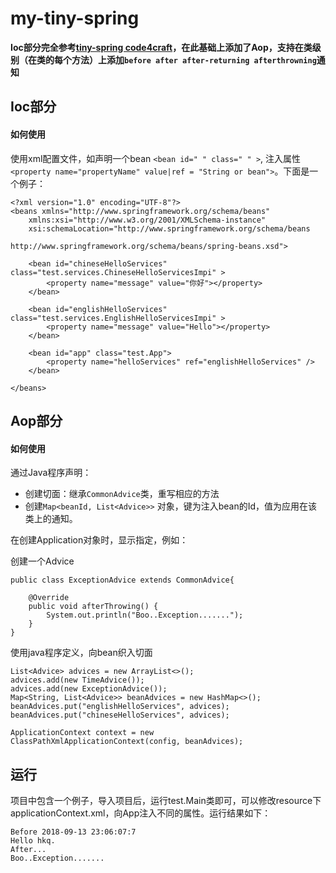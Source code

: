 # my-tiny-spring

**Ioc部分完全参考[tiny-spring code4craft](https://github.com/code4craft/tiny-spring)，在此基础上添加了Aop，支持在类级别（在类的每个方法）上添加`before after after-returning afterthrowning`通知**

## Ioc部分
#### 如何使用
使用xml配置文件，如声明一个bean `<bean id=" " class=" " >`, 注入属性 `<property name="propertyName" value|ref = "String or bean">`。下面是一个例子：
```
<?xml version="1.0" encoding="UTF-8"?>
<beans xmlns="http://www.springframework.org/schema/beans"
    xmlns:xsi="http://www.w3.org/2001/XMLSchema-instance"
    xsi:schemaLocation="http://www.springframework.org/schema/beans
                        http://www.springframework.org/schema/beans/spring-beans.xsd">
    
    <bean id="chineseHelloServices" class="test.services.ChineseHelloServicesImpi" >
        <property name="message" value="你好"></property>
    </bean>
    
    <bean id="englishHelloServices" class="test.services.EnglishHelloServicesImpi" > 
        <property name="message" value="Hello"></property>
    </bean>
        
    <bean id="app" class="test.App">
        <property name="helloServices" ref="englishHelloServices" />
    </bean>
    
</beans>
```

## Aop部分
#### 如何使用
通过Java程序声明：
* 创建切面：继承`CommonAdvice`类，重写相应的方法
* 创建`Map<beanId, List<Advice>>` 对象，键为注入bean的Id，值为应用在该类上的通知。

在创建Application对象时，显示指定，例如：

创建一个Advice
```
public class ExceptionAdvice extends CommonAdvice{

	@Override
	public void afterThrowing() {
		System.out.println("Boo..Exception.......");
	}
}
```

使用java程序定义，向bean织入切面
```
List<Advice> advices = new ArrayList<>();
advices.add(new TimeAdvice());
advices.add(new ExceptionAdvice());
Map<String, List<Advice>> beanAdvices = new HashMap<>();
beanAdvices.put("englishHelloServices", advices);
beanAdvices.put("chineseHelloServices", advices);
		
ApplicationContext context = new ClassPathXmlApplicationContext(config, beanAdvices);
```

## 运行
项目中包含一个例子，导入项目后，运行test.Main类即可，可以修改resource下applicationContext.xml，向App注入不同的属性。运行结果如下：
```
Before 2018-09-13 23:06:07:7
Hello hkq.
After...
Boo..Exception.......
```
